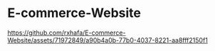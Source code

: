 # E-commerce-Website



https://github.com/rxhafa/E-commerce-Website/assets/71972849/a90b4a0b-77b0-4037-8221-aa8fff2150f1
